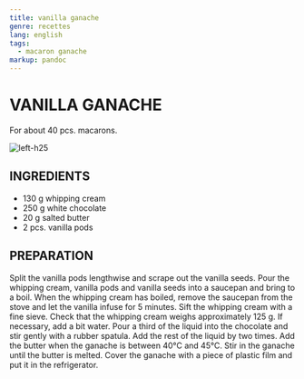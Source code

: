 ```yaml
---
title: vanilla ganache
genre: recettes
lang: english
tags:
  - macaron ganache
markup: pandoc
---
```


# VANILLA GANACHE

For about 40 pcs. macarons.

![](/home/fred/.repo/traductions/recettes/images/macaron_vanille.jpg "left-h25")

## INGREDIENTS


- 130 g whipping cream
- 250 g white chocolate
- 20 g salted butter
- 2 pcs. vanilla pods

## PREPARATION

Split the vanilla pods lengthwise and scrape out the vanilla seeds.
Pour the whipping cream, vanilla pods and vanilla seeds into a saucepan and bring to a boil.
When the whipping cream has boiled, remove the saucepan from the stove and let the vanilla infuse for 5 minutes.
Sift the whipping cream with a fine sieve.
Check that the whipping cream weighs approximately 125 g.
If necessary, add a bit water.
Pour a third of the liquid into the chocolate and stir gently with a rubber spatula.
Add the rest of the liquid by two times.
Add the butter when the ganache is between 40°C and 45°C.
Stir in the ganache until the butter is melted.
Cover the ganache with a piece of plastic film and put it in the refrigerator.

